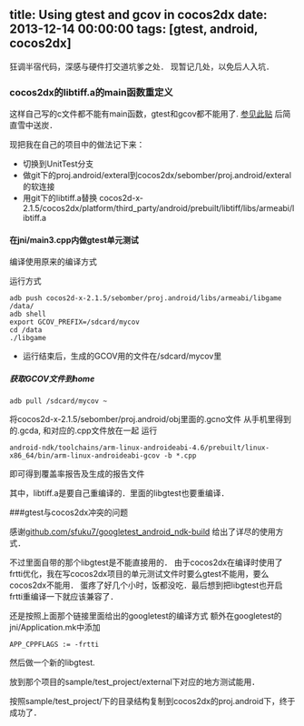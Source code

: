 title: Using gtest and gcov in cocos2dx
date: 2013-12-14 00:00:00
tags: [gtest, android, cocos2dx]
---
狂调半宿代码，深感与硬件打交道坑爹之处．
现暂记几处，以免后人入坑．

### cocos2dx的libtiff.a的main函数重定义

这样自己写的c文件都不能有main函数，gtest和gcov都不能用了.
[参见此贴](http://blog.linguofeng.com/archive/2013/04/17/cocos2d-x-ndkgdb.html) 
后简直雪中送炭．

现把我在自己的项目中的做法记下来：

* 切换到UnitTest分支
* 做git下的proj.android/exteral到cocos2dx/sebomber/proj.android/exteral的软连接
* 用git下的libtiff.a替换 cocos2d-x-2.1.5/cocos2dx/platform/third_party/android/prebuilt/libtiff/libs/armeabi/libtiff.a

#### 在jni/main3.cpp内做gtest单元测试

编译使用原来的编译方式

运行方式

	adb push cocos2d-x-2.1.5/sebomber/proj.android/libs/armeabi/libgame /data/
	adb shell
	export GCOV_PREFIX=/sdcard/mycov
	cd /data
	./libgame

* 运行结束后，生成的GCOV用的文件在/sdcard/mycov里

##### 获取GCOV文件到home

	adb pull /sdcard/mycov ~

将cocos2d-x-2.1.5/sebomber/proj.android/obj里面的.gcno文件
从手机里得到的.gcda, 和对应的.cpp文件放在一起
运行

	android-ndk/toolchains/arm-linux-androideabi-4.6/prebuilt/linux-x86_64/bin/arm-linux-androideabi-gcov -b *.cpp

即可得到覆盖率报告及生成的报告文件

其中，libtiff.a是要自己重编译的．里面的libgtest也要重编译．

###gtest与cocos2dx冲突的问题

感谢[github.com/sfuku7/googletest_android_ndk-build](https://github.com/sfuku7/googletest_android_ndk-build)
给出了详尽的使用方式．

不过里面自带的那个libgtest是不能直接用的．
由于cocos2dx在编译时使用了frtti优化，我在写cocos2dx项目的单元测试文件时要么gtest不能用，要么cocos2dx不能用．
蛋疼了好几个小时，饭都没吃．最后想到把libgtest也开启frtti重编译一下就应该兼容了．

还是按照上面那个链接里面给出的googletest的编译方式
额外在googletest的jni/Application.mk中添加

	APP_CPPFLAGS := -frtti

然后做一个新的libgtest.

放到那个项目的sample/test_project/external下对应的地方测试能用．

按照sample/test_project/下的目录结构复制到cocos2dx的proj.android下，终于成功了．
